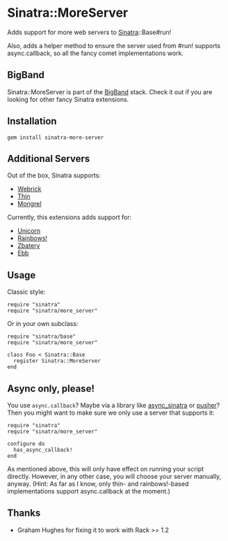 Sinatra::MoreServer
===================

Adds support for more web servers to [Sinatra](http://sinatrarb.com)::Base#run!

Also, adds a helper method to ensure the server used from #run! supports async.callback, so all the
fancy comet implementations work.

BigBand
-------

Sinatra::MoreServer is part of the [BigBand](http://github.com/rkh/big_band) stack.
Check it out if you are looking for other fancy Sinatra extensions.


Installation
------------

    gem install sinatra-more-server

Additional Servers
------------------

Out of the box, Sinatra supports:

* [Webrick](http://www.ruby-doc.org/stdlib/libdoc/webrick/rdoc/)
* [Thin](http://code.macournoyer.com/thin/)
* [Mongrel](http://mongrel.rubyforge.org/)

Currently, this extensions adds support for:

* [Unicorn](http://unicorn.bogomips.org/)
* [Rainbows!](http://rainbows.bogomips.org/)
* [Zbatery](http://zbatery.bogomip.org/)
* [Ebb](http://ebb.rubyforge.org/)

Usage
-----

Classic style:

    require "sinatra"
    require "sinatra/more_server"

Or in your own subclass:

    require "sinatra/base"
    require "sinatra/more_server"
    
    class Foo < Sinatra::Base
      register Sinatra::MoreServer
    end

Async only, please!
-------------------

You use `async.callback`? Maybe via a library like [async\_sinatra](http://github.com/raggi/async_sinatra)
or [pusher](http://github.com/macournoyer/pusher)? Then you might want to make sure we only use a server
that supports it:

    require "sinatra"
    require "sinatra/more_server"
    
    configure do
      has_async_callback!
    end

As mentioned above, this will only have effect on running your script directly. However, in any other case,
you will choose your server manually, anyway. (Hint: As far as I know, only thin- and rainbows!-based implementations
support async.callback at the moment.)

Thanks
------

* Graham Hughes for fixing it to work with Rack >= 1.2
